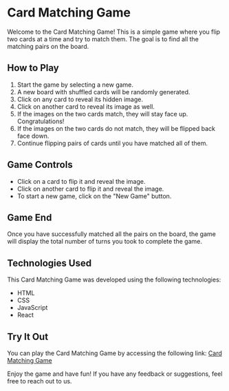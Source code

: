 # Card Matching Game

Welcome to the Card Matching Game! This is a simple game where you flip two cards at a time and try to match them. The goal is to find all the matching pairs on the board.

## How to Play

1. Start the game by selecting a new game.
2. A new board with shuffled cards will be randomly generated.
3. Click on any card to reveal its hidden image.
4. Click on another card to reveal its image as well.
5. If the images on the two cards match, they will stay face up. Congratulations!
6. If the images on the two cards do not match, they will be flipped back face down.
7. Continue flipping pairs of cards until you have matched all of them.

## Game Controls

-   Click on a card to flip it and reveal the image.
-   Click on another card to flip it and reveal the image.
-   To start a new game, click on the "New Game" button.

## Game End

Once you have successfully matched all the pairs on the board, the game will display the total number of turns you took to complete the game.

## Technologies Used

This Card Matching Game was developed using the following technologies:

-   HTML
-   CSS
-   JavaScript
-   React

## Try It Out

You can play the Card Matching Game by accessing the following link: [Card Matching Game](https://example.com)

Enjoy the game and have fun! If you have any feedback or suggestions, feel free to reach out to us.
